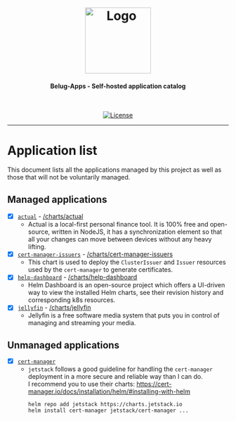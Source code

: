 <!-- markdownlint-disable MD033 -->
<h1 align="center">
  <a href="https://github.com/belug-apps">
    <img src="https://github.com/belug-apps/.github/raw/main/assets/logo_400px.png" alt="Logo" width="150" height="150">
  </a>
</h1>

<h4 align="center">Belug-Apps - Self-hosted application catalog</h4>

<div align="center">
  <br/>

[
![License](https://img.shields.io/github/license/belug-apps/belug-apps?logo=git&logoColor=white&logoWidth=20)
](LICENSE)

</div>

---

# Application list

This document lists all the applications managed by this project as well as those that will not be voluntarily managed.

## Managed applications

-[X] [`actual`](https://github.com/actualbudget/actual) - [/charts/actual](https://github.com/belug-apps/catalog/tree/main/charts/actual)
    - Actual is a local-first personal finance tool. It is 100% free and open-source, written in NodeJS, it has a
      synchronization element so that all your changes can move between devices without any heavy lifting.
-[X] [`cert-manager-issuers`](https://cert-manager.io/) - [/charts/cert-manager-issuers](https://github.com/belug-apps/catalog/tree/main/charts/cert-manager-issuers)
    - This chart is used to deploy the `ClusterIssuer` and `Issuer` resources used by the `cert-manager` to generate
      certificates.
-[X] [`help-dashboard`](https://github.com/komodorio/helm-dashboard) - [/charts/help-dashboard](https://github.com/belug-apps/catalog/tree/main/charts/help-dashboard)
    - Helm Dashboard is an open-source project which offers a UI-driven way to view the installed Helm charts, see their
      revision history and corresponding k8s resources.
-[X] [`jellyfin`](https://jellyfin.org/) - [/charts/jellyfin](https://github.com/belug-apps/catalog/tree/main/charts/jellyfin)
    - Jellyfin is a free software media system that puts you in control of managing and streaming your media.

## Unmanaged applications

-[X] [`cert-manager`](https://cert-manager.io/)
    - `jetstack` follows a good guideline for handling the `cert-manager` deployment in a more secure and reliable way
      than I can do.  
      I recommend you to use their charts: https://cert-manager.io/docs/installation/helm/#installing-with-helm
      ```shell
      helm repo add jetstack https://charts.jetstack.io
      helm install cert-manager jetstack/cert-manager ...
      ```
